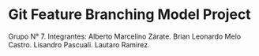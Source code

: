 # Git Feature Branching Model Project
Grupo N° 7. Integrantes:
Alberto Marcelino Zárate.
Brian Leonardo Melo Castro.
Lisandro Pascuali.
Lautaro Ramirez.